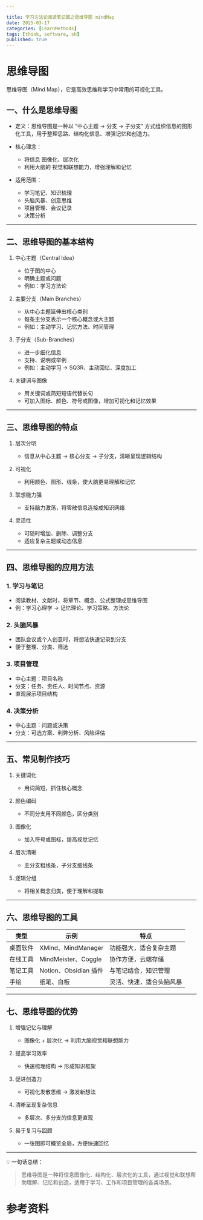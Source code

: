 ```yaml
---

title: 学习方法论阅读笔记篇之思维导图 mindMap
date: 2025-03-17
categories: [LearnMethods]
tags: [think, software, sh]
published: true
---
```



# 思维导图


思维导图（Mind Map），它是高效思维和学习中常用的可视化工具。

## 一、什么是思维导图

* 定义：思维导图是一种以 “中心主题 → 分支 → 子分支” 方式组织信息的图形化工具，用于整理思路、结构化信息、增强记忆和创造力。
* 核心理念：

  * 将信息 图像化、层次化
  * 利用大脑的 视觉和联想能力，增强理解和记忆
* 适用范围：

  * 学习笔记、知识梳理
  * 头脑风暴、创意思维
  * 项目管理、会议记录
  * 决策分析

---

## 二、思维导图的基本结构

1. 中心主题（Central Idea）

   * 位于图的中心
   * 明确主题或问题
   * 例如：学习方法论

2. 主要分支（Main Branches）

   * 从中心主题延伸出核心类别
   * 每条主分支表示一个核心概念或大主题
   * 例如：主动学习、记忆方法、时间管理

3. 子分支（Sub-Branches）

   * 进一步细化信息
   * 支持、说明或举例
   * 例如：主动学习 → SQ3R、主动回忆、深度加工

4. 关键词与图像

   * 用关键词或简短短语代替长句
   * 可加入图标、颜色、符号或图像，增加可视化和记忆效果

---

## 三、思维导图的特点

1. 层次分明

   * 信息从中心主题 → 核心分支 → 子分支，清晰呈现逻辑结构

2. 可视化

   * 利用颜色、图形、线条，使大脑更易理解和记忆

3. 联想能力强

   * 支持脑力激荡，将零散信息连接成知识网络

4. 灵活性

   * 可随时增加、删除、调整分支
   * 适应复杂主题或动态信息

---

## 四、思维导图的应用方法

### 1. 学习与笔记

* 阅读教材、文献时，将章节、概念、公式整理成思维导图
* 例：学习心理学 → 记忆理论、学习策略、方法论

### 2. 头脑风暴

* 团队会议或个人创意时，将想法快速记录到分支
* 便于整理、分类、筛选

### 3. 项目管理

* 中心主题：项目名称
* 分支：任务、责任人、时间节点、资源
* 直观展示项目结构

### 4. 决策分析

* 中心主题：问题或决策
* 分支：可选方案、利弊分析、风险评估

---

## 五、常见制作技巧

1. 关键词化

   * 用词简短，抓住核心概念
2. 颜色编码

   * 不同分支用不同颜色，区分类别
3. 图像化

   * 加入符号或图标，提高视觉记忆
4. 层次清晰

   * 主分支粗线条，子分支细线条
5. 逻辑分组

   * 将相关概念归类，便于理解和提取

---

## 六、思维导图的工具

| 类型   | 示例                 | 特点           |
| ---- | ------------------ | ------------ |
| 桌面软件 | XMind、MindManager  | 功能强大，适合复杂主题  |
| 在线工具 | MindMeister、Coggle | 协作方便，云端存储    |
| 笔记工具 | Notion、Obsidian 插件 | 与笔记结合，知识管理   |
| 手绘   | 纸笔、白板              | 灵活、快速，适合头脑风暴 |

---

## 七、思维导图的优势

1. 增强记忆与理解

   * 图像化 + 层次化 → 利用大脑视觉和联想能力
2. 提高学习效率

   * 快速梳理结构 → 形成知识框架
3. 促进创造力

   * 可视化发散思维 → 激发新想法
4. 清晰呈现复杂信息

   * 多层次、多分支的信息更直观
5. 易于复习与回顾

   * 一张图即可概览全局，方便快速回忆

---

💡 一句话总结：

> 思维导图是一种将信息图像化、结构化、层次化的工具，通过视觉和联想帮助理解、记忆和创造，适用于学习、工作和项目管理的各类场景。


# 参考资料


